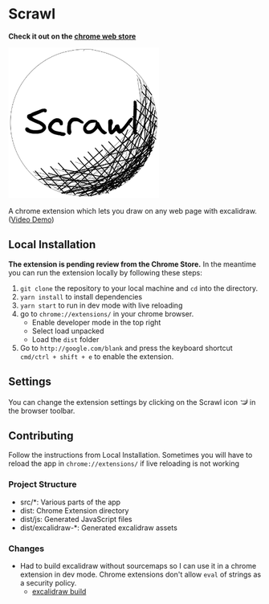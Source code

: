 # Scrawl

**Check it out on the [chrome web store](https://chrome.google.com/webstore/detail/scrawl/egoccpljknghnoighgpjahfekpcnifma)**

<img src="./assets/icon.png" width="300px">

A chrome extension which lets you draw on any web page with excalidraw. ([Video Demo](https://twitter.com/lukesmurray/status/1416173606640443392))


## Local Installation

**The extension is pending review from the Chrome Store.** In the meantime you can run the extension locally by following these steps:

1. `git clone` the repository to your local machine and `cd` into the directory.
2. `yarn install` to install dependencies
3. `yarn start` to run in dev mode with live reloading
4. go to `chrome://extensions/` in your chrome browser.
   - Enable developer mode in the top right
   - Select load unpacked
   - Load the `dist` folder
5. Go to `http://google.com/blank` and press the keyboard shortcut `cmd/ctrl + shift + e` to enable the extension.

## Settings

You can change the extension settings by clicking on the Scrawl icon ![](./dist/images/icon16.png) in the browser toolbar.

## Contributing

Follow the instructions from Local Installation.
Sometimes you will have to reload the app in `chrome://extensions/` if live reloading is not working

### Project Structure

- src/\*: Various parts of the app
- dist: Chrome Extension directory
- dist/js: Generated JavaScript files
- dist/excalidraw-\*: Generated excalidraw assets

### Changes

- Had to build excalidraw without sourcemaps so I can use it in a chrome
  extension in dev mode. Chrome extensions don't allow `eval` of strings as a
  security policy.
  - [excalidraw build](https://github.com/lukesmurray/excalidraw/tree/luke/no-eval-source-map)
